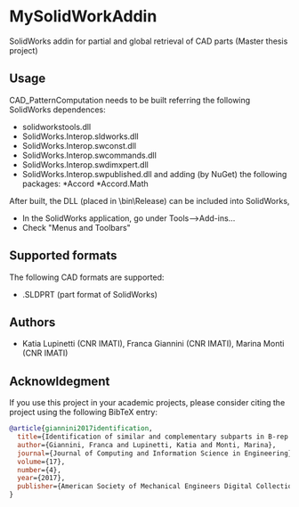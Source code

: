 # MySolidWorkAddin
SolidWorks addin for partial and global retrieval of CAD parts (Master thesis project)

## Usage
CAD_PatternComputation needs to be built referring the following SolidWorks dependences:
* solidworkstools.dll
* SolidWorks.Interop.sldworks.dll
* SolidWorks.Interop.swconst.dll
* SolidWorks.Interop.swcommands.dll
* SolidWorks.Interop.swdimxpert.dll
* SolidWorks.Interop.swpublished.dll
and adding (by NuGet) the following packages:
*Accord
*Accord.Math

After built, the DLL (placed in \bin\Release) can be included into SolidWorks,
* In the SolidWorks application, go under Tools-->Add-ins...
* Check "Menus and Toolbars"


## Supported formats
The following CAD formats are supported:
* .SLDPRT (part format of SolidWorks)


## Authors
* Katia Lupinetti (CNR IMATI), Franca Giannini (CNR IMATI), Marina Monti (CNR IMATI)


## Acknowldegment
If you use this project in your academic projects, please consider citing the project using the following 
BibTeX entry:

```bibtex
@article{giannini2017identification,
  title={Identification of similar and complementary subparts in B-rep mechanical models},
  author={Giannini, Franca and Lupinetti, Katia and Monti, Marina},
  journal={Journal of Computing and Information Science in Engineering},
  volume={17},
  number={4},
  year={2017},
  publisher={American Society of Mechanical Engineers Digital Collection}
}
```